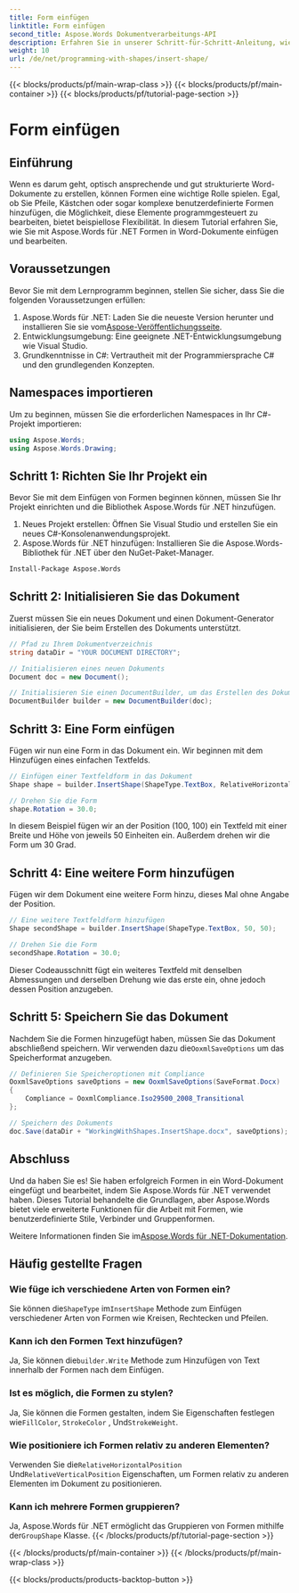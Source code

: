 ```yaml
---
title: Form einfügen
linktitle: Form einfügen
second_title: Aspose.Words Dokumentverarbeitungs-API
description: Erfahren Sie in unserer Schritt-für-Schritt-Anleitung, wie Sie mit Aspose.Words für .NET Formen in Word-Dokumente einfügen und bearbeiten.
weight: 10
url: /de/net/programming-with-shapes/insert-shape/
---
```


{{< blocks/products/pf/main-wrap-class >}}
{{< blocks/products/pf/main-container >}}
{{< blocks/products/pf/tutorial-page-section >}}

# Form einfügen

## Einführung

Wenn es darum geht, optisch ansprechende und gut strukturierte Word-Dokumente zu erstellen, können Formen eine wichtige Rolle spielen. Egal, ob Sie Pfeile, Kästchen oder sogar komplexe benutzerdefinierte Formen hinzufügen, die Möglichkeit, diese Elemente programmgesteuert zu bearbeiten, bietet beispiellose Flexibilität. In diesem Tutorial erfahren Sie, wie Sie mit Aspose.Words für .NET Formen in Word-Dokumente einfügen und bearbeiten.

## Voraussetzungen

Bevor Sie mit dem Lernprogramm beginnen, stellen Sie sicher, dass Sie die folgenden Voraussetzungen erfüllen:

1.  Aspose.Words für .NET: Laden Sie die neueste Version herunter und installieren Sie sie vom[Aspose-Veröffentlichungsseite](https://releases.aspose.com/words/net/).
2. Entwicklungsumgebung: Eine geeignete .NET-Entwicklungsumgebung wie Visual Studio.
3. Grundkenntnisse in C#: Vertrautheit mit der Programmiersprache C# und den grundlegenden Konzepten.

## Namespaces importieren

Um zu beginnen, müssen Sie die erforderlichen Namespaces in Ihr C#-Projekt importieren:

```csharp
using Aspose.Words;
using Aspose.Words.Drawing;
```

## Schritt 1: Richten Sie Ihr Projekt ein

Bevor Sie mit dem Einfügen von Formen beginnen können, müssen Sie Ihr Projekt einrichten und die Bibliothek Aspose.Words für .NET hinzufügen.

1. Neues Projekt erstellen: Öffnen Sie Visual Studio und erstellen Sie ein neues C#-Konsolenanwendungsprojekt.
2. Aspose.Words für .NET hinzufügen: Installieren Sie die Aspose.Words-Bibliothek für .NET über den NuGet-Paket-Manager.

```bash
Install-Package Aspose.Words
```

## Schritt 2: Initialisieren Sie das Dokument

Zuerst müssen Sie ein neues Dokument und einen Dokument-Generator initialisieren, der Sie beim Erstellen des Dokuments unterstützt.

```csharp
// Pfad zu Ihrem Dokumentverzeichnis
string dataDir = "YOUR DOCUMENT DIRECTORY";

// Initialisieren eines neuen Dokuments
Document doc = new Document();

// Initialisieren Sie einen DocumentBuilder, um das Erstellen des Dokuments zu unterstützen
DocumentBuilder builder = new DocumentBuilder(doc);
```

## Schritt 3: Eine Form einfügen

Fügen wir nun eine Form in das Dokument ein. Wir beginnen mit dem Hinzufügen eines einfachen Textfelds.

```csharp
// Einfügen einer Textfeldform in das Dokument
Shape shape = builder.InsertShape(ShapeType.TextBox, RelativeHorizontalPosition.Page, 100, RelativeVerticalPosition.Page, 100, 50, 50, WrapType.None);

// Drehen Sie die Form
shape.Rotation = 30.0;
```

In diesem Beispiel fügen wir an der Position (100, 100) ein Textfeld mit einer Breite und Höhe von jeweils 50 Einheiten ein. Außerdem drehen wir die Form um 30 Grad.

## Schritt 4: Eine weitere Form hinzufügen

Fügen wir dem Dokument eine weitere Form hinzu, dieses Mal ohne Angabe der Position.

```csharp
// Eine weitere Textfeldform hinzufügen
Shape secondShape = builder.InsertShape(ShapeType.TextBox, 50, 50);

// Drehen Sie die Form
secondShape.Rotation = 30.0;
```

Dieser Codeausschnitt fügt ein weiteres Textfeld mit denselben Abmessungen und derselben Drehung wie das erste ein, ohne jedoch dessen Position anzugeben.

## Schritt 5: Speichern Sie das Dokument

 Nachdem Sie die Formen hinzugefügt haben, müssen Sie das Dokument abschließend speichern. Wir verwenden dazu die`OoxmlSaveOptions` um das Speicherformat anzugeben.

```csharp
// Definieren Sie Speicheroptionen mit Compliance
OoxmlSaveOptions saveOptions = new OoxmlSaveOptions(SaveFormat.Docx)
{
    Compliance = OoxmlCompliance.Iso29500_2008_Transitional
};

// Speichern des Dokuments
doc.Save(dataDir + "WorkingWithShapes.InsertShape.docx", saveOptions);
```

## Abschluss

Und da haben Sie es! Sie haben erfolgreich Formen in ein Word-Dokument eingefügt und bearbeitet, indem Sie Aspose.Words für .NET verwendet haben. Dieses Tutorial behandelte die Grundlagen, aber Aspose.Words bietet viele erweiterte Funktionen für die Arbeit mit Formen, wie benutzerdefinierte Stile, Verbinder und Gruppenformen.

 Weitere Informationen finden Sie im[Aspose.Words für .NET-Dokumentation](https://reference.aspose.com/words/net/).

## Häufig gestellte Fragen

### Wie füge ich verschiedene Arten von Formen ein?
Sie können die`ShapeType` im`InsertShape` Methode zum Einfügen verschiedener Arten von Formen wie Kreisen, Rechtecken und Pfeilen.

### Kann ich den Formen Text hinzufügen?
 Ja, Sie können die`builder.Write` Methode zum Hinzufügen von Text innerhalb der Formen nach dem Einfügen.

### Ist es möglich, die Formen zu stylen?
 Ja, Sie können die Formen gestalten, indem Sie Eigenschaften festlegen wie`FillColor`, `StrokeColor` , Und`StrokeWeight`.

### Wie positioniere ich Formen relativ zu anderen Elementen?
 Verwenden Sie die`RelativeHorizontalPosition` Und`RelativeVerticalPosition` Eigenschaften, um Formen relativ zu anderen Elementen im Dokument zu positionieren.

### Kann ich mehrere Formen gruppieren?
 Ja, Aspose.Words für .NET ermöglicht das Gruppieren von Formen mithilfe der`GroupShape` Klasse.
{{< /blocks/products/pf/tutorial-page-section >}}

{{< /blocks/products/pf/main-container >}}
{{< /blocks/products/pf/main-wrap-class >}}

{{< blocks/products/products-backtop-button >}}
